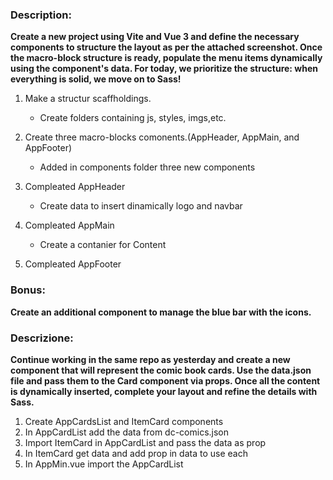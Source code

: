 ### Description: 
**Create a new project using Vite and Vue 3 and define the necessary components to structure the layout as per the attached screenshot. Once the macro-block structure is ready, populate the menu items dynamically using the component's data. For today, we prioritize the structure: when everything is solid, we move on to Sass!**
1. Make a structur scaffholdings.
    - Create folders containing js, styles, imgs,etc.   

2. Create three macro-blocks comonents.(AppHeader, AppMain, and AppFooter)
    - Added in components folder three new components

3. Compleated AppHeader 
    - Create data to insert dinamically logo and navbar

4. Compleated AppMain 
    - Create a contanier for Content

5. Compleated AppFooter 

### Bonus: 
**Create an additional component to manage the blue bar with the icons.**


### Descrizione:
**Continue working in the same repo as yesterday and create a new component that will represent the comic book cards. Use the data.json file and pass them to the Card component via props. Once all the content is dynamically inserted, complete your layout and refine the details with Sass.**

1. Create AppCardsList and ItemCard components
2. In AppCardList add the data from dc-comics.json
3. Import ItemCard in AppCardList and pass the data as prop
4. In ItemCard get data and add prop in data to use each
5. In AppMin.vue import the AppCardList

